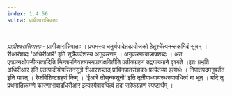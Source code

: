 ```yaml
---
index: 1.4.56
sutra: प्राग्रीश्वरान्निपाताः

---
```

_प्राग्रीश्वरान्निपाताः_ - प्रागीआरान्निपाताः । प्रथमस्य चतुर्थपादेतत्प्रयोजको हेतुश्चे॑त्यनन्तकमिदं सूत्रम् ।रीआर॑शब्दः 'अधिरीआरे' इति सूत्रैकदेशस्य अनुकरणम् । अनुकरणत्वान्नापशब्दः । अत एवप्रत्यक्षोपजीव्यत्वा॑दिति चिन्तामणिवाक्यस्यप्रत्यक्षविती॑ति प्रतीकग्रहणं तद्व्याख्याने दृश्यते ।इतः प्रभृति अधिरीआर इति एतत्पादीयोपरितनसूत्रे रीआरशब्दात् प्राक्निपातसंज्ञकाः प्रत्येतव्या इत्यर्थः । निपातपदमनुवर्तत इति यावत् । रेफविशिष्टग्रहणं किम्  । 'ईआरे तोसुन्कसुनौ' इति तृतीयाध्यायस्थस्यावधित्वं मा भूत् । यदि तु प्रथमातिक्रमणे कारणाभावादधिरीआर इत्यस्यैवावधित्वं तदा सरेफग्रहणं स्पष्टार्थम् । 